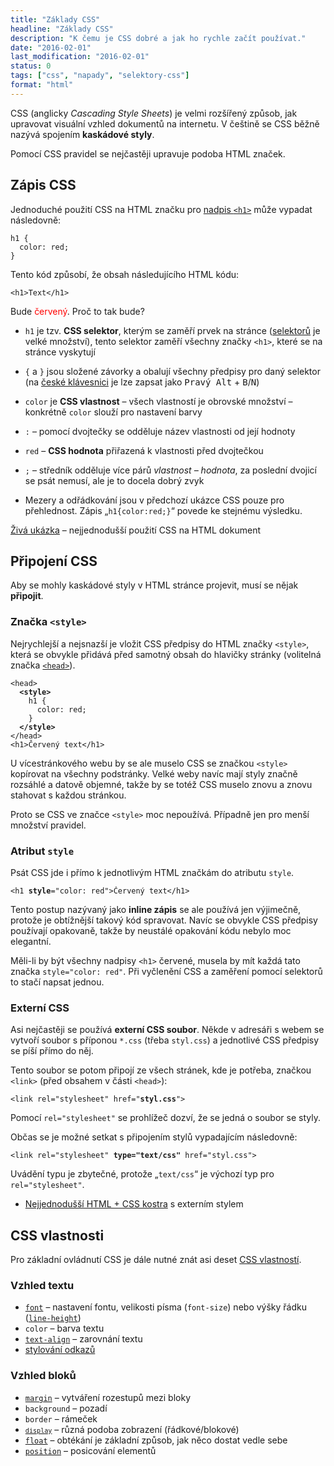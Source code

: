 ```yaml
---
title: "Základy CSS"
headline: "Základy CSS"
description: "K čemu je CSS dobré a jak ho rychle začít používat."
date: "2016-02-01"
last_modification: "2016-02-01"
status: 0
tags: ["css", "napady", "selektory-css"]
format: "html"
---
```


<p>CSS (anglicky <i lang="en">Cascading Style Sheets</i>) je velmi rozšířený způsob, jak upravovat visuální vzhled dokumentů na internetu. V češtině se CSS běžně nazývá spojením <b>kaskádové styly</b>.</p>

<p>Pomocí CSS pravidel se nejčastěji upravuje podoba HTML značek.</p>




<h2 id="zapis">Zápis CSS</h2>

<p>Jednoduché použití CSS na HTML značku pro <a href="/nadpisy">nadpis <code>&lt;h1></code></a> může vypadat následovně:</p>

<pre><code>h1 {
  color: red;
}</code></pre>




<p>Tento kód způsobí, že obsah následujícího HTML kódu:</p>

<pre><code>&lt;h1>Text&lt;/h1></code></pre>

<p>Bude <font color="red">červený</font>. Proč to tak bude?</p>

<ul>
  <li>
    <p><code>h1</code> je tzv. <b>CSS selektor</b>, kterým se zaměří prvek na stránce (<a href="/css-selektory">selektorů</a> je velké množství), tento selektor zaměří všechny značky <code>&lt;h1></code>, které se na stránce vyskytují</p>
  </li>
  <li><p><code>{</code> a <code>}</code> jsou složené závorky a obalují všechny předpisy pro daný selektor (na <a href="/ceska-klavesnice">české klávesnici</a> je lze zapsat jako <kbd>Pravý Alt</kbd> + <kbd>B</kbd>/<kbd>N</kbd>)</p>
  </li>
  <li>
    <p><code>color</code> je <b>CSS vlastnost</b> – všech vlastností je obrovské množství – konkrétně <code>color</code> slouží pro nastavení barvy</p>
  </li>
  <li><p><code>:</code> – pomocí dvojtečky se odděluje název vlastnosti od její hodnoty</p>
  </li>
  <li><p><code>red</code> – <b>CSS hodnota</b> přiřazená k vlastnosti před dvojtečkou</p>
  </li>
  <li><p><code>;</code> – středník odděluje více párů <i>vlastnost – hodnota</i>, za poslední dvojicí se psát nemusí, ale je to docela dobrý zvyk</p>
  </li>
  <li>
    <p>Mezery a odřádkování jsou v předchozí ukázce CSS pouze pro přehlednost. Zápis „<code>h1{color:red;}</code>“ povede ke stejnému výsledku.</p>
  </li>
</ul>

<p><a href="https://kod.djpw.cz/jbub">Živá ukázka</a> – nejjednodušší použití CSS na HTML dokument</p>



<h2 id="pripojeni">Připojení CSS</h2>

<p>Aby se mohly kaskádové styly v HTML stránce projevit, musí se nějak <b>připojit</b>.</p>



<h3 id="style">Značka <code>&lt;style></code></h3>

<p>Nejrychlejší a nejsnazší je vložit CSS předpisy do HTML značky <code>&lt;style></code>, která se obvykle přidává před samotný obsah do hlavičky stránky (volitelná značka <a href="/html-kostra#head"><code>&lt;head></code></a>).</p>

<pre><code>&lt;head>
  <b>&lt;style></b>
    h1 {
      color: red;
    }
  <b>&lt;/style></b>
&lt;/head>
&lt;h1>Červený text&lt;/h1>
</code></pre>










<p>U vícestránkového webu by se ale muselo CSS se značkou <code>&lt;style></code> kopírovat na všechny podstránky. Velké weby navíc mají styly značně rozsáhlé a datově objemné, takže by se totéž CSS muselo znovu a znovu stahovat s každou stránkou.</p>

<p>Proto se CSS ve značce <code>&lt;style></code> moc nepoužívá. Případně jen pro menší množství pravidel.</p>


<h3 id="atribut-style">Atribut <code>style</code></h3>

<p>Psát CSS jde i přímo k jednotlivým HTML značkám do atributu <code>style</code>.</p>

<pre><code>&lt;h1 <b>style</b>="color: red">Červený text&lt;/h1></code></pre>



<p>Tento postup nazývaný jako <b>inline zápis</b> se ale používá jen výjimečně, protože je obtížnější takový kód spravovat. Navíc se obvykle CSS předpisy používají opakovaně, takže by neustálé opakování kódu nebylo moc elegantní.</p>

<p>Měli-li by být všechny nadpisy <code>&lt;h1></code> červené, musela by mít každá tato značka <code>style="color: red"</code>. Při vyčlenění CSS a zaměření pomocí selektorů to stačí napsat jednou.</p>



<h3 id="externi">Externí CSS</h3>

<p>Asi nejčastěji se používá <b>externí CSS soubor</b>. Někde v adresáři s webem se vytvoří soubor s příponou <code>*.css</code> (třeba <code>styl.css</code>) a jednotlivé CSS předpisy se píší přímo do něj.</p>


<p>Tento soubor se potom připojí ze všech stránek, kde je potřeba, značkou <code>&lt;link></code> (před obsahem v části <code>&lt;head></code>):</p>

<pre><code>&lt;link rel="stylesheet" href="<b>styl.css</b>"></code></pre>


<p>Pomocí <code>rel="stylesheet"</code> se prohlížeč dozví, že se jedná o soubor se styly.</p>


<p>Občas se je možné setkat s připojením stylů vypadajícím následovně:</p>

<pre><code>&lt;link rel="stylesheet" <b>type="text/css"</b> href="styl.css"></code></pre>

<p>Uvádění typu je zbytečné, protože „<code>text/css</code>“ je výchozí typ pro <code>rel="stylesheet"</code>.</p>

<div class="external-content">
  <ul>
    <li><a href="https://gist.github.com/Jahoda/b220c02d7fc01f93a091">Nejjednodušší HTML + CSS kostra</a> s externím stylem</li>
  </ul>
</div>


<h2 id="vlastnosti">CSS vlastnosti</h2>

<p>Pro základní ovládnutí CSS je dále nutné znát asi deset <a href="/css-vlastnosti">CSS vlastností</a>.</p>


<h3 id="text">Vzhled textu</h3>

<ul>
  <li><a href="/font"><code>font</code></a> – nastavení fontu, velikosti písma (<code>font-size</code>) nebo výšky řádku (<code><a href="/font#line-height">line-height</a></code>)</li>
  <li><code>color</code> – barva textu</li>
  <li><code><a href="/text-align">text-align</a></code> – zarovnání textu</li>
  
  <li><a href="/odkaz#stylovani">stylování odkazů</a></li>
</ul>



<h3 id="bloky">Vzhled bloků</h3>

<ul>
  <li><code><a href="/margin">margin</a></code> – vytváření rozestupů mezi bloky</li>
  <li><code>background</code> – pozadí</li>
  <li><code>border</code> – rámeček</li>
  <li><code><a href="/display"><code>display</code></a></code> – různá podoba zobrazení (řádkové/blokové)</li>
  <li><code><a href="/float">float</a></code> – obtékání je základní způsob, jak něco dostat vedle sebe</li>
  <li><code><a href="/position">position</a></code> – posicování elementů</li>
</ul>


<!-- Výchozí hodnota text/css: https://www.w3.org/TR/html5/links.html#link-type-stylesheet -->